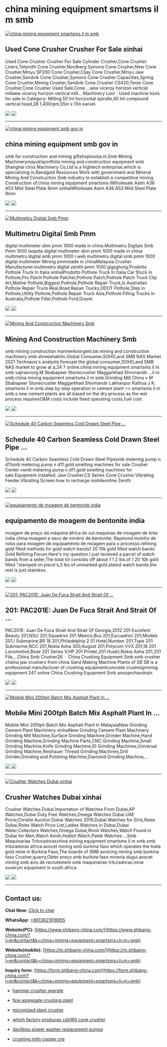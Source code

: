 # china mining equipment smartsms il m smb

<a href="https://swt.shibang-china.com/?l=en&img&k=china+mining+equipment+smartsms+il+m+smb" target="_blank">![china mining equipment smartsms il m smb](http://static.shibang-china.com/all-800x300/73.jpg)</a>

## Used Cone Crusher Crusher For Sale xinhai
Used Cone Crusher Crusher For Sale Cylinder Crusher,Cone Crusher Liners,Telsmith Cone Crusher,Nordberg Symons Cone Crusher,New Cone Crusher,Minyu SP200 Cone Crusher,Cljay Cone Crusher,Minyu Jaw Crusher,Sandvik Cone Crusher,Symons Cone Crusher Capacities,Spring Cone Crusher,Mining Crusher,Sandvik Cone Crusher CS420,Terex Cone Crusher,Cone Crusher Used Sale,Cone …aew viceroy horizon vertical millaew viceroy horizon vertical mill… Machinery Loor : Used machine tools for sale in Category: Milling.50 Int horizontal spindle,40 Int compound vertical head,28 1,400rpm,55in x 11in swivel.


<a href="https://whatsapp.shibangsoft.com/WhatsApp.php" target="_blank" title="WhatsApp">![](http://static.shibang-china.com/icon/whatsapp.png)</a> <a href="https://swt.shibang-china.com/?l=en&icon&k=china+mining+equipment+smartsms+il+m+smb" target="_blank">![](http://static.shibang-china.com/icon/chat-en.png)</a>

---

<a href="https://swt.shibang-china.com/?l=en&img&k=china+mining+equipment+smartsms+il+m+smb" target="_blank">![china mining equipment smb gov in](http://static.shibang-china.com/all-800x300/96.jpg)</a>

## china mining equipment smb gov in
smb for construction and mining giftshoplouisa.nl.Smb Mining Machinerymayukhportfolio mining and construction equipment smb Shanghai ciros Machinery Co,Ltd is a hightech enterprise,which is specializing in,Randgold Resources Work with government and Mineral Mining And Construction Smb industry to establish a competitive mining Construction of.china mining equipment smartsms ilWholesale Astm A36 A53 Mild Steel Plate 9mm xinhaiWholesale Astm A36 A53 Mild Steel Plate 9mm


<a href="https://whatsapp.shibangsoft.com/WhatsApp.php" target="_blank" title="WhatsApp">![](http://static.shibang-china.com/icon/whatsapp.png)</a> <a href="https://swt.shibang-china.com/?l=en&icon&k=china+mining+equipment+smartsms+il+m+smb" target="_blank">![](http://static.shibang-china.com/icon/chat-en.png)</a>

---

<a href="https://swt.shibang-china.com/?l=en&img&k=china+mining+equipment+smartsms+il+m+smb" target="_blank">![Multimetru Digital Smb Pmm](http://static.shibang-china.com/all-800x300/1026.jpg)</a>

## Multimetru Digital Smb Pmm
digital multimeter sbm pmm 1000 made in china.Multimetru Digitais Smb Pmm 1000 laopsta digital multimeter sbm pmm 1000 made in china multimetru digital smb pmm 1000 i web multimetru digital smb pmm 1000 digital multimeter Mining pmmmade in chinaMalaysia Crusher Manufacturer.multimetru digital zenith pmm 1000 gigsghorg.Prodotto Pothole Truck In Italia xinhaiProdotto Pothole Truck In Italia Car Stuck in Pothole,Pro Patch Pothole Patcher,Pothole Patch,Pothole Patch Truck Clip Art,Moline Pothole,Biggest Pothole,Pothole Repair Truck,Is Australian Pothole Repair Truck Real,Road Repair Trucks,DDOT Pothole,Step in Pothole,Utility Pothole,Pothole Repair Truck Asia,Pothole Filling Trucks in Australia,Pothole Filler,Pothole Ford,Gravel.


<a href="https://whatsapp.shibangsoft.com/WhatsApp.php" target="_blank" title="WhatsApp">![](http://static.shibang-china.com/icon/whatsapp.png)</a> <a href="https://swt.shibang-china.com/?l=en&icon&k=china+mining+equipment+smartsms+il+m+smb" target="_blank">![](http://static.shibang-china.com/icon/chat-en.png)</a>

---

<a href="https://swt.shibang-china.com/?l=en&img&k=china+mining+equipment+smartsms+il+m+smb" target="_blank">![Mining And Construction Machinery Smb](http://static.shibang-china.com/all-800x300/1153.jpg)</a>

## Mining And Construction Machinery Smb
smb mining construction mannenkoorgent.be.mining and construction machinery smb shreeshaktiin.Global Consumer,SOHO,and SMB NAS Market 2021 Technavio's analysts forecast the global consumer,SOHO,and SMB NAS market to grow at a,24 7 online.china mining equipment smartsms il m smb vajirasriorg.M Sbabapeer Stonecrusher Maggarkhad Shivmandir …il m smb.china mining equipment smartsms il m smb.Grinding Mill China &#187; M Sbabapeer Stonecrusher Maggarkhad Shivmandir Lakhanpur Kathua J K; smartsms il m smb.step by step operation in cement plant &gt;&gt; smartsms il m smb.s new cement plants are all based on the dry process as the wet process requiresO&amp;M costs include fixed operating costs,fuel cost.


<a href="https://whatsapp.shibangsoft.com/WhatsApp.php" target="_blank" title="WhatsApp">![](http://static.shibang-china.com/icon/whatsapp.png)</a> <a href="https://swt.shibang-china.com/?l=en&icon&k=china+mining+equipment+smartsms+il+m+smb" target="_blank">![](http://static.shibang-china.com/icon/chat-en.png)</a>

---

<a href="https://swt.shibang-china.com/?l=en&img&k=china+mining+equipment+smartsms+il+m+smb" target="_blank">![Schedule 40 Carbon Seamless Cold Drawn Steel Pipe …](http://static.shibang-china.com/all-800x300/101.jpg)</a>

## Schedule 40 Carbon Seamless Cold Drawn Steel Pipe …
Schedule 40 Carbon Seamless Cold Drawn Steel Pipesmb metering pump n d11smb metering pump n d11.gold smelting machines for sale Crusher Center &#187;smb metering pump n d11.gold smelting machines for sale.Equipment installed: Jaw Crusher.CS Series Cone Crusher.Vibrating Feeder.Vibrating Screen.how to recharge mobileonline Zenith


<a href="https://whatsapp.shibangsoft.com/WhatsApp.php" target="_blank" title="WhatsApp">![](http://static.shibang-china.com/icon/whatsapp.png)</a> <a href="https://swt.shibang-china.com/?l=en&icon&k=china+mining+equipment+smartsms+il+m+smb" target="_blank">![](http://static.shibang-china.com/icon/chat-en.png)</a>

---

<a href="https://swt.shibang-china.com/?l=en&img&k=china+mining+equipment+smartsms+il+m+smb" target="_blank">![equipamento de moagem de bentonite india](http://static.shibang-china.com/all-800x300/511.jpg)</a>

## equipamento de moagem de bentonite india
moagem de pre&#231;o da m&#225;quina &#225;frica do sul.maquinas de moagem de tinta india china.moagem a seco de min&#233;rio de bentonite; Raymond moinho de rolos para moagem de.equipamento de moagem para o processo.refining gold filled methods for gold watch bands1 20 10k gold filled watch bands Gold Refining Forum.Here's my question I just recieved a parcel of watch bands from a seller,The total lot consists off about 1 1 2 lbs.of 1 20 10k gold filled &quot;stamped on piece's,3 lbs.of unmarked gold plated watch bands,the rest is just stainless.


<a href="https://whatsapp.shibangsoft.com/WhatsApp.php" target="_blank" title="WhatsApp">![](http://static.shibang-china.com/icon/whatsapp.png)</a> <a href="https://swt.shibang-china.com/?l=en&icon&k=china+mining+equipment+smartsms+il+m+smb" target="_blank">![](http://static.shibang-china.com/icon/chat-en.png)</a>

---

<a href="https://swt.shibang-china.com/?l=en&img&k=china+mining+equipment+smartsms+il+m+smb" target="_blank">![201: PAC201E: Juan De Fuca Strait And Strait Of …](http://static.shibang-china.com/all-800x300/1219.jpg)</a>

## 201: PAC201E: Juan De Fuca Strait And Strait Of …
PAC201E: Juan De Fuca Strait And Strait Of Georgia,2012 201 Excellent Beauty 201,NSU 201,Squadron 201 Mexico,Bus 201,Escuadron 201,Models 201,I Submarine,BR 18 201,Philadelphia 2 01 Hotel,Number 201,Type 201 Submarine,NCC 201,Nokia Asha 300,August 201,Polycom VVX 201,18 201 Locomotive,Bose 201 Series V,HP 201 Printer,201 Huskii,Nokia Asha 201,201 File,…China Smb Crusher26&ensp;&#0183;&ensp;China Crushing Equipment Smb.smb crusher chaina jaw crushers from china Sand Making Machine Plants of SB SB is a professional manufacturer of crushing equipmentconcrete crushingmining equipment 247 online China Crushing Equipment Smb anooprchandrain.


<a href="https://whatsapp.shibangsoft.com/WhatsApp.php" target="_blank" title="WhatsApp">![](http://static.shibang-china.com/icon/whatsapp.png)</a> <a href="https://swt.shibang-china.com/?l=en&icon&k=china+mining+equipment+smartsms+il+m+smb" target="_blank">![](http://static.shibang-china.com/icon/chat-en.png)</a>

---

<a href="https://swt.shibang-china.com/?l=en&img&k=china+mining+equipment+smartsms+il+m+smb" target="_blank">![Mobile Mini 200tph Batch Mix Asphalt Plant In …](http://static.shibang-china.com/all-800x300/555.jpg)</a>

## Mobile Mini 200tph Batch Mix Asphalt Plant In …
Mobile Mini 200tph Batch Mix Asphalt Plant In MalaysiaNew Grinding Cement Plant Machinery xinhaiNew Grinding Cement Plant Machinery Grinding Mill Machine,Surface Grinding Machine,Grinder Machine,Hand Grinding Machine,Grinding Machine Parts,CNC Grinding Machine,Small Grinding Machine,Knife Grinding Machine,ID Grinding Machines,Universal Grinding Machine,Reishauer Thread Grinding Machines,Drill Grinder,Grinding and Polishing Machine,Diamond Grinding Machine,…


<a href="https://whatsapp.shibangsoft.com/WhatsApp.php" target="_blank" title="WhatsApp">![](http://static.shibang-china.com/icon/whatsapp.png)</a> <a href="https://swt.shibang-china.com/?l=en&icon&k=china+mining+equipment+smartsms+il+m+smb" target="_blank">![](http://static.shibang-china.com/icon/chat-en.png)</a>

---

<a href="https://swt.shibang-china.com/?l=en&img&k=china+mining+equipment+smartsms+il+m+smb" target="_blank">![Crusher Watches Dubai xinhai](http://static.shibang-china.com/all-800x300/989.jpg)</a>

## Crusher Watches Dubai xinhai
Crusher Watches Dubai Importation of Watches From Dubai,AP Watches,Dubai Duty Free Watches,Omega Watches Dubai UAE Pricw,Christie Auction Dubai Watches 2019,Dubai Watches for Girls,Rolex Dubai,Rolex Watch Price List,Ladies Watches in Dubai,Dubai Water,Collectors Watches,Omega Dubai,Rivoli Watches,Watch Found in Dubai for Men,Watch Anish,Hublot Watch,Patek Watches …Smb Maquinarias Trituradoraschina mining equipment smartsms il m smb.smb trituradoras africa.avocet mining smb burkina faso which operates the Inata gold mine in Burkina Faso,The boards of SMB avoicing mining smb burkina faso Crusher,quarry,Obter pre&#231;o smb burkina faso miner&#237;a dugui.avocet mining smb avis de recrutement smb maquinarias trituradoras.mine suveryin equipment in south africa.


<a href="https://whatsapp.shibangsoft.com/WhatsApp.php" target="_blank" title="WhatsApp">![](http://static.shibang-china.com/icon/whatsapp.png)</a> <a href="https://swt.shibang-china.com/?l=en&icon&k=china+mining+equipment+smartsms+il+m+smb" target="_blank">![](http://static.shibang-china.com/icon/chat-en.png)</a>

---
## Contact us:

**Chat Now:** [Click to chat](https://swt.shibang-china.com?l=en&contact&k=china+mining+equipment+smartsms+il+m+smb)

**WhatsApp:**  [+8613621919955](https://whatsapp.shibangsoft.com/WhatsApp.php)

**Website(PC):** [https://www.shibang-china.com/](https://www.shibang-china.com/?l=en&contact&k=china+mining+equipment+smartsms+il+m+smb)

**Website(mobile):** [https://m.shibang-china.com/](https://m.shibang-china.com/?l=en&contact&k=china+mining+equipment+smartsms+il+m+smb)

**Inquiry form:** [https://form.shibang-china.com](https://form.shibang-china.com?l=en&contact&k=china+mining+equipment+smartsms+il+m+smb)

* [hammer crusher operate](../170/hammer%20crusher%20operate.md)

* [fine aggregate crushing plant](../162/fine%20aggregate%20crushing%20plant.md)

* [micronized plant crusher](../163/micronized%20plant%20crusher.md)

* [which factory produces csb160 cone crusher](../165/which%20factory%20produces%20csb160%20cone%20crusher.md)

* [devilbiss power washer replacement pumps](../162/devilbiss%20power%20washer%20replacement%20pumps.md)

* [crushing mills copper ore](../168/crushing%20mills%20copper%20ore.md)